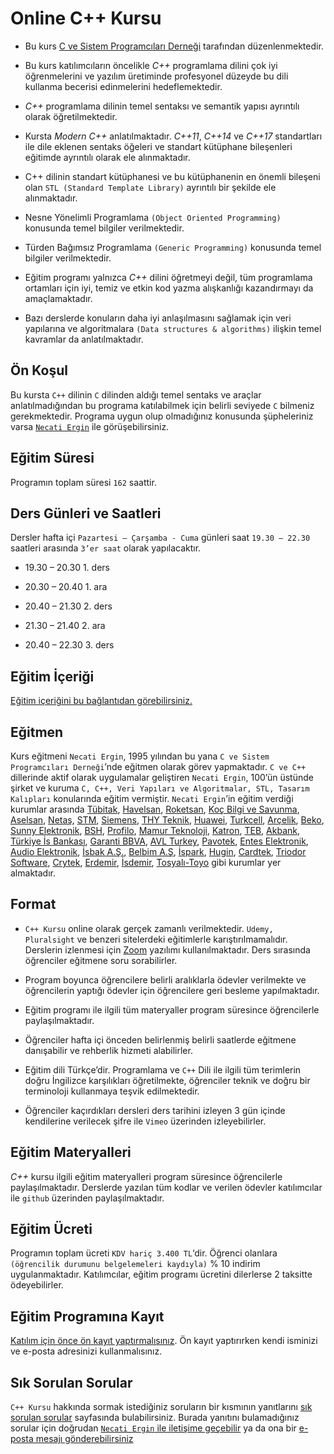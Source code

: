 # Online C++ Kursu

+ Bu kurs [C ve Sistem Programcıları Derneği](www.csystem.org) tarafından düzenlenmektedir. 

+ Bu kurs katılımcıların öncelikle _C++_ programlama dilini çok iyi öğrenmelerini ve yazılım üretiminde profesyonel düzeyde bu dili kullanma becerisi edinmelerini hedeflemektedir.

+ _C++_ programlama dilinin temel sentaksı ve semantik yapısı ayrıntılı olarak öğretilmektedir.

+ Kursta _Modern C++_ anlatılmaktadır. _C++11_, _C++14_ ve _C++17_ standartları ile dile eklenen sentaks öğeleri ve standart kütüphane bileşenleri eğitimde ayrıntılı olarak ele alınmaktadır.

+ C++ dilinin standart kütüphanesi ve bu kütüphanenin en önemli bileşeni olan `STL (Standard Template Library)` ayrıntılı bir şekilde ele alınmaktadır.

+ Nesne Yönelimli Programlama `(Object Oriented Programming)` konusunda temel bilgiler verilmektedir.

+ Türden Bağımsız Programlama `(Generic Programming)` konusunda temel bilgiler verilmektedir.

+ Eğitim programı yalnızca _C++_ dilini öğretmeyi değil, tüm programlama ortamları için iyi, temiz ve etkin kod yazma alışkanlığı kazandırmayı da amaçlamaktadır. 

+ Bazı derslerde konuların daha iyi anlaşılmasını sağlamak için veri yapılarına ve algoritmalara `(Data structures & algorithms)` ilişkin temel kavramlar da anlatılmaktadır.

## Ön Koşul
Bu kursta `C++` dilinin `C` dilinden aldığı temel sentaks ve araçlar anlatılmadığından bu programa katılabilmek için belirli seviyede `C` bilmeniz gerekmektedir. Programa uygun olup olmadığınız konusunda şüpheleriniz varsa [`Necati Ergin`](https://www.linkedin.com/in/necati-ergin-045768176/) ile görüşebilirsiniz.

## Eğitim Süresi
Programın toplam süresi `162` saattir. 

## Ders Günleri ve Saatleri
Dersler hafta içi `Pazartesi – Çarşamba - Cuma` günleri saat `19.30 – 22.30` saatleri arasında `3’er saat` olarak yapılacaktır.


+ 19.30 – 20.30        1. ders

+ 20.30 – 20.40        1. ara

+ 20.40 – 21.30        2. ders

+ 21.30 – 21.40        2. ara

+ 20.40 – 22.30        3. ders


## Eğitim İçeriği
[Eğitim içeriğini bu bağlantıdan görebilirsiniz.](https://github.com/CSD-1993/Online-Cplusplus-Kursu/blob/master/kurs-icerigi.md)

## Eğitmen
Kurs eğitmeni `Necati Ergin`, 1995 yılından bu yana `C ve Sistem Programcıları Derneği`’nde eğitmen olarak görev yapmaktadır. `C ve C++` dillerinde aktif olarak uygulamalar geliştiren `Necati Ergin`, 100’ün üstünde şirket ve kuruma `C, C++, Veri Yapıları ve Algoritmalar, STL, Tasarım Kalıpları` konularında eğitim vermiştir. 
`Necati Ergin`’in eğitim verdiği kurumlar arasında [Tübitak](https://www.tubitak.gov.tr/), [Havelsan](https://www.havelsan.com.tr/), [Roketsan](http://www.roketsan.com.tr/), [Koç Bilgi ve Savunma](https://www.kocsavunma.com.tr/), [Aselsan](https://www.aselsan.com.tr/tr-tr/Sayfalar/default.aspx), [Netaş](http://www.netas.com.tr/ana-sayfa/), [STM](https://www.stm.com.tr/tr), [Siemens](https://www.siemens-home.bsh-group.com/tr/), [THY Teknik](https://turkishtechnic.com/Home/TR), [Huawei](https://www.huawei.com/tr/), [Turkcell](https://www.turkcell.com.tr/), [Arçelik](https://www.arcelik.com.tr/), [Beko](https://www.beko.com.tr/), [Sunny Elektronik](https://www.sunny.com.tr/), [BSH](https://www.bsh-group.com/tr/), [Profilo](https://www.profilo.com/), [Mamur Teknoloji](http://www.mamurtech.com/), [Katron](http://katron.com.tr/), [TEB](https://www.teb.com.tr/), [Akbank](https://www.akbank.com/tr-tr/sayfalar/default.aspx), [Türkiye İs Bankası](https://www.isbank.com.tr), [Garanti BBVA](https://www.garantibbva.com.tr/tr), [AVL Turkey](https://www.avl.com/-/avl-turkey), [Pavotek](https://pavotek.com.tr/), [Entes Elektronik](http://entes.com/tr/), [Audio Elektronik](https://www.audio.com.tr/), [İsbak A.Ş.](https://www.ibb.istanbul/CorporateUnit/Detail/164), [Belbim A.Ş](https://www.ibb.istanbul/CorporateUnit/Detail/156), [İspark](https://ispark.istanbul/), [Hugin](http://hugin.com.tr/tr/home), [Cardtek](https://www.paycore.com/), [Triodor Software](http://triodorarge.com/), [Crytek](https://www.crytek.com/), [Erdemir](https://www.erdemir.com.tr/), [İsdemir](https://www.isdemir.com.tr/), [Tosyalı-Toyo](https://www.tosyaliholding.com.tr/) gibi kurumlar yer almaktadır.

## Format
+ `C++ Kursu` online olarak gerçek zamanlı verilmektedir. `Udemy, Pluralsight` ve benzeri sitelerdeki eğitimlerle karıştırılmamalıdır. Derslerin izlenmesi için [Zoom](https://zoom.us/) yazılımı kullanılmaktadır. Ders sırasında öğrenciler eğitmene soru sorabilirler.

+ Program boyunca öğrencilere belirli aralıklarla ödevler verilmekte ve öğrencilerin yaptığı ödevler için öğrencilere geri besleme yapılmaktadır.

+ Eğitim programı ile ilgili tüm materyaller program süresince öğrencilerle paylaşılmaktadır.

+ Öğrenciler hafta içi önceden belirlenmiş belirli saatlerde eğitmene danışabilir ve rehberlik hizmeti alabilirler.

+ Eğitim dili Türkçe’dir. Programlama ve `C++` Dili ile ilgili tüm terimlerin doğru İngilizce karşılıkları öğretilmekte, öğrenciler teknik ve doğru bir terminoloji kullanmaya teşvik edilmektedir.

+ Öğrenciler kaçırdıkları dersleri ders tarihini izleyen 3 gün içinde kendilerine verilecek şifre ile `Vimeo` üzerinden izleyebilirler.

## Eğitim Materyalleri
_C++_ kursu ilgili eğitim materyalleri program süresince öğrencilerle paylaşılmaktadır. Derslerde yazılan tüm kodlar ve verilen ödevler katılımcılar ile `github` üzerinden paylaşılmaktadır.

## Eğitim Ücreti
Programın toplam ücreti `KDV hariç 3.400 TL`‘dir. Öğrenci olanlara `(öğrencilik durumunu belgelemeleri kaydıyla)` % 10 indirim uygulanmaktadır. Katılımcılar, eğitim programı ücretini dilerlerse 2 taksitte ödeyebilirler.

## Eğitim Programına Kayıt
[Katılım için önce ön kayıt yaptırmalısınız](https://us02web.zoom.us/meeting/register/tZUof--urDkqGdYPlb3Y8RyxFxMUpBxuiGna). Ön kayıt yaptırırken kendi isminizi ve e-posta adresinizi kullanmalısınız.

## Sık Sorulan Sorular
`C++ Kursu` hakkında sormak istediğiniz soruların bir kısmının yanıtlarını [sık sorulan sorular](https://github.com/CSD-1993/Online-Cplusplus-Kursu/blob/master/sss.md) sayfasında bulabilirsiniz. Burada yanıtını bulamadığınız sorular için doğrudan [`Necati Ergin` ile iletişime geçebilir](https://www.linkedin.com/in/necati-ergin-045768176/) ya da ona bir [e-posta mesajı gönderebilirsiniz](mailto:necatiergin2019@gmail.com)
